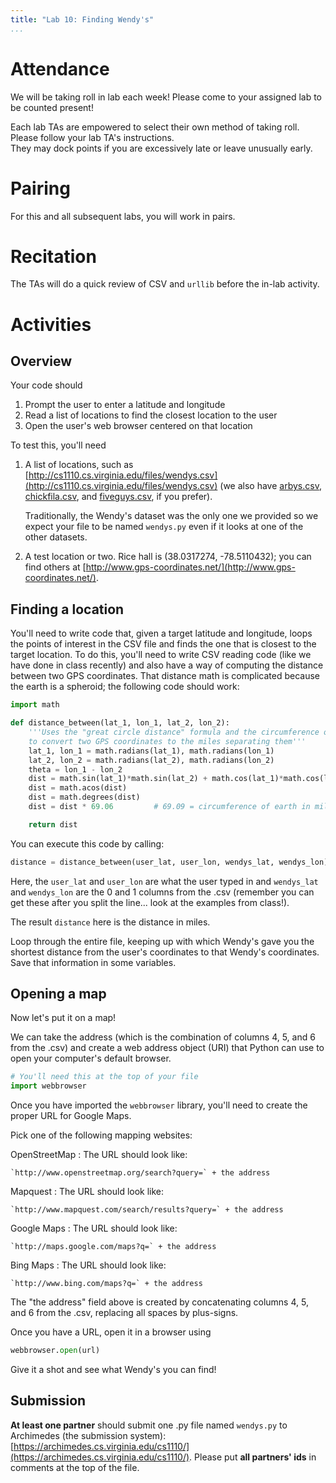 ```yaml
---
title: "Lab 10: Finding Wendy's"
...
```


# Attendance

We will be taking roll in lab each week! Please come to your assigned lab to be counted present!

Each lab TAs are empowered to select their own method of taking roll.
Please follow your lab TA's instructions.  
They may dock points if you  are excessively late or leave unusually early.

# Pairing

For this and all subsequent labs, you will work in pairs.

# Recitation

The TAs will do a quick review of CSV and `urllib` before the in-lab activity.

# Activities

## Overview

Your code should

1.  Prompt the user to enter a latitude and longitude
2.  Read a list of locations to find the closest location to the user
3.  Open the user's web browser centered on that location

To test this, you'll need

1.  A list of locations, such as [http://cs1110.cs.virginia.edu/files/wendys.csv](http://cs1110.cs.virginia.edu/files/wendys.csv)
    (we also have
    [arbys.csv](http://cs1110.cs.virginia.edu/files/arbys.csv),
    [chickfila.csv](http://cs1110.cs.virginia.edu/files/chickfila.csv),
    and
    [fiveguys.csv](http://cs1110.cs.virginia.edu/files/fiveguys.csv),
    if you prefer).
    
    Traditionally, the Wendy's dataset was the only one we provided so we expect your file to be named `wendys.py` even if it looks at one of the other datasets.

2.  A test location or two.
    Rice hall is (38.0317274, -78.5110432);
    you can find others at [http://www.gps-coordinates.net/](http://www.gps-coordinates.net/).

## Finding a location

You'll need to write code that, given a target latitude and longitude, loops the points of interest in the CSV file and finds the one that is closest to the target location.
To do this, you'll need to write CSV reading code (like we have done in class recently)
and also have a way of computing the distance between two GPS coordinates.
That distance math is complicated because the earth is a spheroid; the following code should work:

````python
import math

def distance_between(lat_1, lon_1, lat_2, lon_2):
    '''Uses the "great circle distance" formula and the circumference of the earth
    to convert two GPS coordinates to the miles separating them'''
    lat_1, lon_1 = math.radians(lat_1), math.radians(lon_1)
    lat_2, lon_2 = math.radians(lat_2), math.radians(lon_2)
    theta = lon_1 - lon_2
    dist = math.sin(lat_1)*math.sin(lat_2) + math.cos(lat_1)*math.cos(lat_2)*math.cos(theta)
    dist = math.acos(dist)
    dist = math.degrees(dist)
    dist = dist * 69.06         # 69.09 = circumference of earth in miles / 360 degrees

    return dist
````

You can execute this code by calling:

````python
distance = distance_between(user_lat, user_lon, wendys_lat, wendys_lon)
````

Here, the `user_lat` and `user_lon` are what the user typed in
and `wendys_lat` and `wendys_lon` are the 0 and 1 columns from the .csv
(remember you can get these after you split the line... look at the examples from class!).

The result `distance` here is the distance in miles.

Loop through the entire file, keeping up with which Wendy's gave you the shortest distance from the user's coordinates to that Wendy's coordinates.
Save that information in some variables.


## Opening a map

Now let's put it on a map!

We can take the address (which is the combination of columns 4, 5, and 6 from the .csv)
and create a web address object (URI) that Python can use to open your computer's default browser.

````python
# You'll need this at the top of your file
import webbrowser
````

Once you have imported the `webbrowser` library, you'll need to create the proper URL for Google Maps.

Pick one of the following mapping websites:

OpenStreetMap
:   The URL should look like:

    `http://www.openstreetmap.org/search?query=` + the address

Mapquest
:   The URL should look like:

    `http://www.mapquest.com/search/results?query=` + the address

Google Maps
:   The URL should look like:

    `http://maps.google.com/maps?q=` + the address

Bing Maps
:   The URL should look like:

    `http://www.bing.com/maps?q=` + the address


The "the address" field above is created by concatenating columns 4, 5, and 6 from the .csv, replacing all spaces by plus-signs.

Once you have a URL, open it in a browser using

````python
webbrowser.open(url)
````

Give it a shot and see what Wendy's you can find!


## Submission

**At least one partner** should submit one .py file named `wendys.py` to Archimedes (the submission system):
[https://archimedes.cs.virginia.edu/cs1110/](https://archimedes.cs.virginia.edu/cs1110/).
Please put **all partners' ids** in comments at the top of the file.
